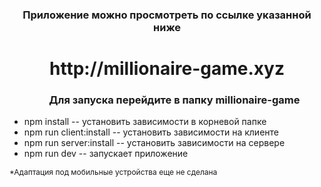 <h3 style="text-align: center">Приложение можно просмотреть по ссылке указанной ниже</h3>
<h1 style="text-align: center">http://millionaire-game.xyz</h1>
<ul>
<h3 style="text-align: center">Для запуска перейдите в папку millionaire-game</h3>
<li>
npm install -- установить зависимости в корневой папке
</li>
<li>
npm run client:install -- установить зависимости на клиенте
</li>
<li>
npm run server:install -- установить зависимости на сервере
</li>
<li>
npm run dev -- запускает приложение
</li>
</ul>

<p style="font-size: 12px">*Адаптация под мобильные устройства еще не сделана</p>